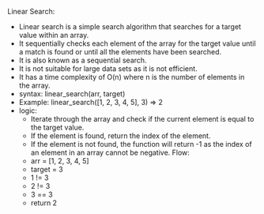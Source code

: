 Linear Search:

- Linear search is a simple search algorithm that searches for a target value within an array.
- It sequentially checks each element of the array for the target value until a match is found or until all the elements
  have been searched.
- It is also known as a sequential search.
- It is not suitable for large data sets as it is not efficient.
- It has a time complexity of O(n) where n is the number of elements in the array.
- syntax: linear_search(arr, target)
- Example: linear_search([1, 2, 3, 4, 5], 3) => 2
- logic:
    - Iterate through the array and check if the current element is equal to the target value.
    - If the element is found, return the index of the element.
    - If the element is not found, the function will return -1 as the index of an element in an array cannot be
      negative.
      Flow:
    - arr = [1, 2, 3, 4, 5]
    - target = 3
    - 1 != 3
    - 2 != 3
    - 3 == 3
    - return 2
